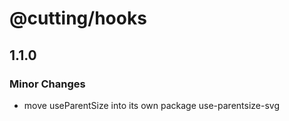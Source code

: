 # @cutting/hooks

## 1.1.0

### Minor Changes

- move useParentSize into its own package use-parentsize-svg